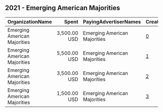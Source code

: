## 2021 - Emerging American Majorities 
|OrganizationName|Spent|PayingAdvertiserNames|CreativeUrls|Impressions|Genders|AgeBrackets|CountryCodes|BillingAddresses|CandidateBallotInformation|
|:---|---:|:---|:---|---:|:---|:---|:---|:---|:---|
|Emerging American Majorities|3,500.00 USD|Emerging American Majorities|[0](https://www.snap.com/political-ads/asset/c1d7b248c2ee720fc95100e1ca56f4b0cfb66c51db7af77e98b0a88567dcd384?mediaType=mov)|387,912||18+|united states|US||
|Emerging American Majorities|5,500.00 USD|Emerging American Majorities|[1](https://www.snap.com/political-ads/asset/ec8b2afa0b23f3b80271553cce21cd76cb1a700cad964924ea9c33835e926cd6?mediaType=mov)|591,422||18+|united states|US||
|Emerging American Majorities|3,500.00 USD|Emerging American Majorities|[2](https://www.snap.com/political-ads/asset/2e4caba298cb2a0495c89cf19763ef2898cc0664800db950f508dfe200738d84?mediaType=mov)|386,516||18+|united states|US||
|Emerging American Majorities|1,500.00 USD|Emerging American Majorities|[3](https://www.snap.com/political-ads/asset/221d4cbdafd805cd31307b2f159344d80aa78e7504870fcd3b314ee04a735916?mediaType=mov)|151,572||18+|united states|US||
